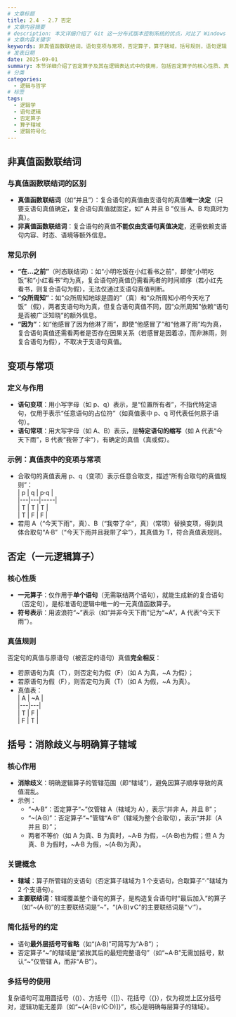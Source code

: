 ```yaml
---
# 文章标题
title: 2.4 - 2.7 否定
# 文章内容摘要
# description: 本文详细介绍了 Git 这一分布式版本控制系统的优点，对比了 Windows 与 macOS/Linux 系统下的常用命令，讲解了 vim 操作模式及常用命令，还阐述了 Git 的基本配置、特定项目配置和命令缩写设置等内容。
# 文章内容关键字
keywords: 非真值函数联结词，语句变项与常项，否定算子，算子辖域，括号规则，语句逻辑
# 发表日期
date: 2025-09-01
summary: 本节详细介绍了否定算子及其在逻辑表达式中的使用，包括否定算子的核心性质、真值规则、括号的作用以及算子辖域的概念。通过这些内容，读者可以更好地理解否定算子在逻辑表达式中的功能和作用。
# 分类
categories:
  - 逻辑与哲学
# 标签
tags:
  - 逻辑学
  - 语句逻辑
  - 否定算子
  - 算子辖域
  - 逻辑符号化
---
```


## 非真值函数联结词

### 与真值函数联结词的区别

- **真值函数联结词**（如“并且”）：复合语句的真值由支语句的真值**唯一决定**（只要支语句真值确定，复合语句真值就固定，如“ A 并且 B ”仅当 A、B 均真时为真）。
- **非真值函数联结词**：复合语句的真值**不能仅由支语句真值决定**，还需依赖支语句内容、时态、语境等额外信息。

### 常见示例

- **“在...之前”**（时态联结词）：如“小明吃饭在小红看书之前”，即使“小明吃饭”和“小红看书”均为真，复合语句的真值仍需看两者的时间顺序（若小红先看书，则复合语句为假），无法仅通过支语句真值判断。
- **“众所周知”**：如“众所周知地球是圆的”（真）和“众所周知小明今天吃了饭”（假），两者支语句均为真，但复合语句真值不同，因“众所周知”依赖“语句是否被广泛知晓”的额外信息。
- **“因为”**：如“他感冒了因为他淋了雨”，即使“他感冒了”和“他淋了雨”均为真，复合语句真值还需看两者是否存在因果关系（若感冒是因着凉，而非淋雨，则复合语句为假），不取决于支语句真值。

## 变项与常项

### 定义与作用

- **语句变项**：用小写字母（如 p、q）表示，是“位置所有者”，不指代特定语句，仅用于表示“任意语句的占位符”（如真值表中 p、q 可代表任何原子语句）。
- **语句常项**：用大写字母（如 A、B）表示，是**特定语句的缩写**（如 A 代表“今天下雨”，B 代表“我带了伞”），有确定的真值（真或假）。

### 示例：真值表中的变项与常项

- 合取句的真值表用 p、q（变项）表示任意合取支，描述“所有合取句的真值规则”：  
  | p | q | p·q |  
  |---|---|-----|  
  | T | T | T |  
  | T | F | F |
- 若用 A（“今天下雨”，真）、B（“我带了伞”，真）（常项）替换变项，得到具体合取句“A·B”（“今天下雨并且我带了伞”），其真值为 T，符合真值表规则。

## 否定（一元逻辑算子）

### 核心性质

- **一元算子**：仅作用于**单个语句**（无需联结两个语句），就能生成新的复合语句（否定句），是标准语句逻辑中唯一的一元真值函数算子。
- **符号表示**：用波浪符“~”表示（如“并非今天下雨”记为“~A”，A 代表“今天下雨”）。

### 真值规则

否定句的真值与原语句（被否定的语句）真值**完全相反**：

- 若原语句为真（T），则否定句为假（F）（如 A 为真，~A 为假）；
- 若原语句为假（F），则否定句为真（T）（如 A 为假，~A 为真）。
- 真值表：  
  | A | ~A |  
  |---|---|  
  | T | F |  
  | F | T |

## 括号：消除歧义与明确算子辖域

### 核心作用

- **消除歧义**：明确逻辑算子的管辖范围（即“辖域”），避免因算子顺序导致的真值混乱。
- 示例：
  - “~A·B”：否定算子“~”仅管辖 A（辖域为 A），表示“并非 A，并且 B”；
  - “~(A·B)”：否定算子“~”管辖“A·B”（辖域为整个合取句），表示“并非（A 并且 B）”；
  - 两者不等价（如 A 为真、B 为真时，~A·B 为假，~(A·B)也为假；但 A 为真、B 为假时，~A·B 为假，~(A·B)为真）。

### 关键概念

- **辖域**：算子所管辖的支语句（否定算子辖域为 1 个支语句，合取算子“·”辖域为 2 个支语句）。
- **主要联结词**：辖域覆盖整个语句的算子，是构造复合语句时“最后加入”的算子（如“~(A·B)”的主要联结词是“~”，“(A·B)∨C”的主要联结词是“∨”）。

### 简化括号的约定

- 语句**最外层括号可省略**（如“(A·B)”可简写为“A·B”）；
- 否定算子“~”的辖域是“紧挨其后的最短完整语句”（如“~A·B”无需加括号，默认“~”仅管辖 A，而非“A·B”）。

### 多括号的使用

复杂语句可混用圆括号（()）、方括号（[]）、花括号（{}），仅为视觉上区分括号对，逻辑功能无差异（如“~{A·[B∨(C·D)]}”，核心是明确每层算子的辖域）。

